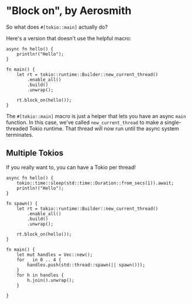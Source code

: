 # "Block on", by Aerosmith

So what does `#[tokio::main]` actually do?

Here's a version that doesn't use the helpful macro:

```rust,edition2021
async fn hello() {
    println!("Hello");
}

fn main() {
    let rt = tokio::runtime::Builder::new_current_thread()
        .enable_all()
        .build()
        .unwrap();

    rt.block_on(hello());
}
```

The `#[tokio::main]` macro is just a helper that lets you have an async `main` function. In this case, we've called `new_current_thread` to make a single-threaded Tokio runtime. That thread will now run until the async system terminates.

## Multiple Tokios

If you really want to, you can have a Tokio per thread!

```rust,edition2021
async fn hello() {
    tokio::time::sleep(std::time::Duration::from_secs(1)).await;
    println!("Hello");
}

fn spawn() {
    let rt = tokio::runtime::Builder::new_current_thread()
        .enable_all()
        .build()
        .unwrap();

    rt.block_on(hello());
}

fn main() {
    let mut handles = Vec::new();
    for _ in 0 .. 4 {
        handles.push(std::thread::spawn(|| spawn()));
    }
    for h in handles {
        h.join().unwrap();
    }
    
}
```
